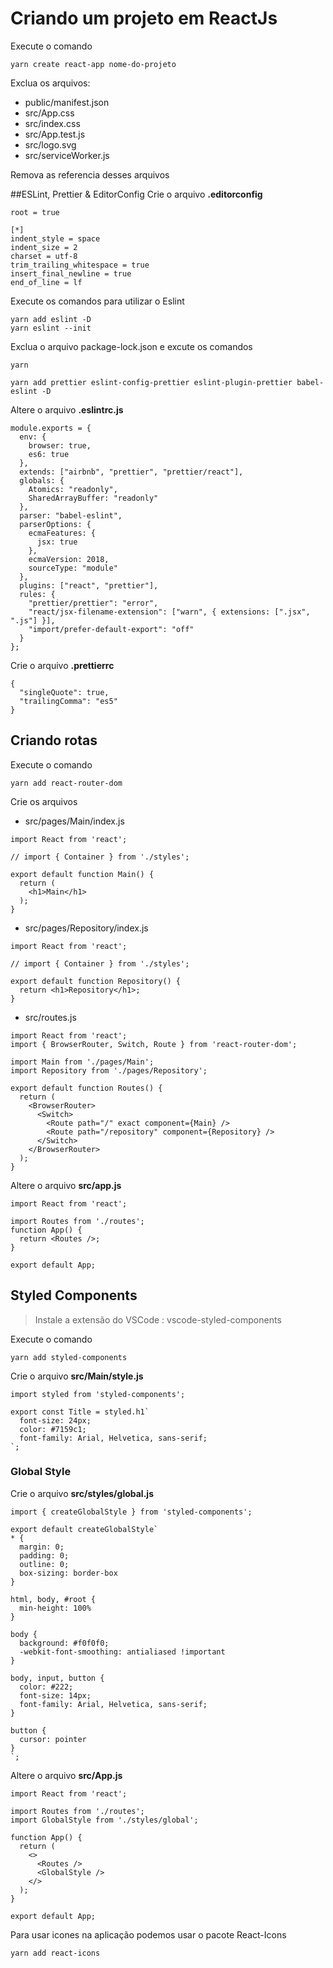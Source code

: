 # Criando um projeto em ReactJs

Execute o comando

```
yarn create react-app nome-do-projeto
```

Exclua os arquivos:

- public/manifest.json
- src/App.css
- src/index.css
- src/App.test.js
- src/logo.svg
- src/serviceWorker.js

Remova as referencia desses arquivos

##ESLint, Prettier & EditorConfig
Crie o arquivo **.editorconfig**

```
root = true

[*]
indent_style = space
indent_size = 2
charset = utf-8
trim_trailing_whitespace = true
insert_final_newline = true
end_of_line = lf
```

Execute os comandos para utilizar o Eslint

```
yarn add eslint -D
yarn eslint --init
```

Exclua o arquivo package-lock.json e excute os comandos

```
yarn

yarn add prettier eslint-config-prettier eslint-plugin-prettier babel-eslint -D
```

Altere o arquivo **.eslintrc.js**

```
module.exports = {
  env: {
    browser: true,
    es6: true
  },
  extends: ["airbnb", "prettier", "prettier/react"],
  globals: {
    Atomics: "readonly",
    SharedArrayBuffer: "readonly"
  },
  parser: "babel-eslint",
  parserOptions: {
    ecmaFeatures: {
      jsx: true
    },
    ecmaVersion: 2018,
    sourceType: "module"
  },
  plugins: ["react", "prettier"],
  rules: {
    "prettier/prettier": "error",
    "react/jsx-filename-extension": ["warn", { extensions: [".jsx", ".js"] }],
    "import/prefer-default-export": "off"
  }
};
```

Crie o arquivo **.prettierrc**

```
{
  "singleQuote": true,
  "trailingComma": "es5"
}
```

## Criando rotas

Execute o comando

```
yarn add react-router-dom
```

Crie os arquivos

- src/pages/Main/index.js

```
import React from 'react';

// import { Container } from './styles';

export default function Main() {
  return (
    <h1>Main</h1>
  );
}
```

- src/pages/Repository/index.js

```
import React from 'react';

// import { Container } from './styles';

export default function Repository() {
  return <h1>Repository</h1>;
}
```

- src/routes.js

```
import React from 'react';
import { BrowserRouter, Switch, Route } from 'react-router-dom';

import Main from './pages/Main';
import Repository from './pages/Repository';

export default function Routes() {
  return (
    <BrowserRouter>
      <Switch>
        <Route path="/" exact component={Main} />
        <Route path="/repository" component={Repository} />
      </Switch>
    </BrowserRouter>
  );
}
```

Altere o arquivo **src/app.js**

```
import React from 'react';

import Routes from './routes';
function App() {
  return <Routes />;
}

export default App;
```

## Styled Components

> Instale a extensão do VSCode : vscode-styled-components

Execute o comando

```
yarn add styled-components
```

Crie o arquivo **src/Main/style.js**

```
import styled from 'styled-components';

export const Title = styled.h1`
  font-size: 24px;
  color: #7159c1;
  font-family: Arial, Helvetica, sans-serif;
`;

```

### Global Style

Crie o arquivo **src/styles/global.js**

```
import { createGlobalStyle } from 'styled-components';

export default createGlobalStyle`
* {
  margin: 0;
  padding: 0;
  outline: 0;
  box-sizing: border-box
}

html, body, #root {
  min-height: 100%
}

body {
  background: #f0f0f0;
  -webkit-font-smoothing: antialiased !important
}

body, input, button {
  color: #222;
  font-size: 14px;
  font-family: Arial, Helvetica, sans-serif;
}

button {
  cursor: pointer
}
`;

```

Altere o arquivo **src/App.js**

```
import React from 'react';

import Routes from './routes';
import GlobalStyle from './styles/global';

function App() {
  return (
    <>
      <Routes />
      <GlobalStyle />
    </>
  );
}

export default App;

```

Para usar icones na aplicação podemos usar o pacote React-Icons

```
yarn add react-icons
```
